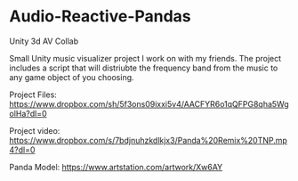 # Audio-Reactive-Pandas
Unity 3d AV Collab

Small Unity music visualizer project I work on with my friends. The project includes a script that will distriubte the frequency band from the music to any game object of you choosing. 

Project Files:
https://www.dropbox.com/sh/5f3ons09ixxi5v4/AACFYR6o1qQFPG8qha5WgolHa?dl=0

Project video:
https://www.dropbox.com/s/7bdjnuhzkdlkjx3/Panda%20Remix%20TNP.mp4?dl=0

Panda Model:
https://www.artstation.com/artwork/Xw6AY
